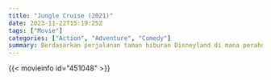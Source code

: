 ```yaml
---
title: "Jungle Cruise (2021)"
date: 2023-11-22T15:19:25Z
tags: ["Movie"]
categories: ["Action", "Adventure", "Comedy"]
summary: Berdasarkan perjalanan taman hiburan Disneyland di mana perahu sungai kecil membawa sekelompok pelancong melewati hutan yang dipenuhi hewan dan reptil berbahaya tetapi dengan elemen supernatural.
---
```


<mux-player stream-type="on-demand"
src="https://kp3d-my.sharepoint.com/personal/ryoo_kp3d_onmicrosoft_com/_layouts/15/download.aspx?share=EVCxFToZ9MJLrr3q7lunEUEBH1CjlYeYvyNHXFtarbgmKQ" prefer-playback="mse" controls>

</mux-player>


{{< movieinfo id="451048" >}}

<script src="https://cdn.jsdelivr.net/npm/@mux/mux-player"></script>

 <script type="application/ld+json ">
{
"@context": "https://schema.org/",
"@type": "VideoObject",
"name": "Jungle Cruise (2021)",
"contentUrl": "https://stream.mux.com/dAn02uleVeGN02qaC2Gq7rvyIWGbaQiVVxyJrhP1XGlw4.m3u8",
"thumbnailUrl": "https://www.themoviedb.org/t/p/original/6EvzL9kmp5vODqz5n09xLXeJ2Ja.jpg?width=314&fit_mode=preserve&time=25",
"uploadDate": "2023-11-22T15:19:25Z",
}

</script>
